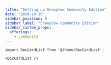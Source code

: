 ```yaml
---
title: "Setting up Snowplow Community Edition"
date: "2020-10-30"
sidebar_position: 8
sidebar_label: "Snowplow Community Edition"
sidebar_custom_props:
  offerings:
    - community
---
```


```mdx-code-block
import DocCardList from '@theme/DocCardList';

<DocCardList />
```
